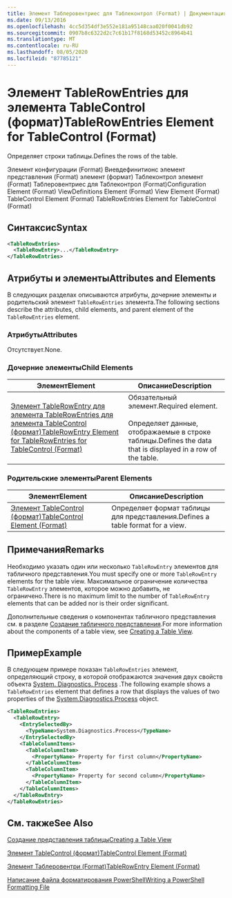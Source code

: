 ```yaml
---
title: Элемент Таблеровентриес для Таблеконтрол (Format) | Документация Майкрософт
ms.date: 09/13/2016
ms.openlocfilehash: 4cc5d354df3e552e181a95148caa020f0041db92
ms.sourcegitcommit: 0907b8c6322d2c7c61b17f8168d53452c8964b41
ms.translationtype: MT
ms.contentlocale: ru-RU
ms.lasthandoff: 08/05/2020
ms.locfileid: "87785121"
---
```

# <a name="tablerowentries-element-for-tablecontrol-format"></a><span data-ttu-id="82516-102">Элемент TableRowEntries для элемента TableControl (формат)</span><span class="sxs-lookup"><span data-stu-id="82516-102">TableRowEntries Element for TableControl (Format)</span></span>

<span data-ttu-id="82516-103">Определяет строки таблицы.</span><span class="sxs-lookup"><span data-stu-id="82516-103">Defines the rows of the table.</span></span>

<span data-ttu-id="82516-104">Элемент конфигурации (Format) Виевдефинитионс элемент представления (Format) элемент (формат) Таблеконтрол элемент (Format) Таблеровентриес для Таблеконтрол (Format)</span><span class="sxs-lookup"><span data-stu-id="82516-104">Configuration Element (Format) ViewDefinitions Element (Format) View Element (Format) TableControl Element (Format) TableRowEntries Element for TableControl (Format)</span></span>

## <a name="syntax"></a><span data-ttu-id="82516-105">Синтаксис</span><span class="sxs-lookup"><span data-stu-id="82516-105">Syntax</span></span>

```xml
<TableRowEntries>
  <TableRowEntry>...</TableRowEntry>
</TableRowEntries>
```

## <a name="attributes-and-elements"></a><span data-ttu-id="82516-106">Атрибуты и элементы</span><span class="sxs-lookup"><span data-stu-id="82516-106">Attributes and Elements</span></span>

<span data-ttu-id="82516-107">В следующих разделах описываются атрибуты, дочерние элементы и родительский элемент `TableRowEntries` элемента.</span><span class="sxs-lookup"><span data-stu-id="82516-107">The following sections describe the attributes, child elements, and parent element of the `TableRowEntries` element.</span></span>

### <a name="attributes"></a><span data-ttu-id="82516-108">Атрибуты</span><span class="sxs-lookup"><span data-stu-id="82516-108">Attributes</span></span>

<span data-ttu-id="82516-109">Отсутствует.</span><span class="sxs-lookup"><span data-stu-id="82516-109">None.</span></span>

### <a name="child-elements"></a><span data-ttu-id="82516-110">Дочерние элементы</span><span class="sxs-lookup"><span data-stu-id="82516-110">Child Elements</span></span>

|<span data-ttu-id="82516-111">Элемент</span><span class="sxs-lookup"><span data-stu-id="82516-111">Element</span></span>|<span data-ttu-id="82516-112">Описание</span><span class="sxs-lookup"><span data-stu-id="82516-112">Description</span></span>|
|-------------|-----------------|
|[<span data-ttu-id="82516-113">Элемент TableRowEntry для элемента TableRowEntries для элемента TableControl (формат)</span><span class="sxs-lookup"><span data-stu-id="82516-113">TableRowEntry Element for TableRowEntries for TableControl (Format)</span></span>](./tablerowentry-element-for-tablerowentries-for-tablecontrol-format.md)|<span data-ttu-id="82516-114">Обязательный элемент.</span><span class="sxs-lookup"><span data-stu-id="82516-114">Required element.</span></span><br /><br /> <span data-ttu-id="82516-115">Определяет данные, отображаемые в строке таблицы.</span><span class="sxs-lookup"><span data-stu-id="82516-115">Defines the data that is displayed in a row of the table.</span></span>|

### <a name="parent-elements"></a><span data-ttu-id="82516-116">Родительские элементы</span><span class="sxs-lookup"><span data-stu-id="82516-116">Parent Elements</span></span>

|<span data-ttu-id="82516-117">Элемент</span><span class="sxs-lookup"><span data-stu-id="82516-117">Element</span></span>|<span data-ttu-id="82516-118">Описание</span><span class="sxs-lookup"><span data-stu-id="82516-118">Description</span></span>|
|-------------|-----------------|
|[<span data-ttu-id="82516-119">Элемент TableControl (формат)</span><span class="sxs-lookup"><span data-stu-id="82516-119">TableControl Element (Format)</span></span>](./tablecontrol-element-format.md)|<span data-ttu-id="82516-120">Определяет формат таблицы для представления.</span><span class="sxs-lookup"><span data-stu-id="82516-120">Defines a table format for a view.</span></span>|

## <a name="remarks"></a><span data-ttu-id="82516-121">Примечания</span><span class="sxs-lookup"><span data-stu-id="82516-121">Remarks</span></span>

<span data-ttu-id="82516-122">Необходимо указать один или несколько `TableRowEntry` элементов для табличного представления.</span><span class="sxs-lookup"><span data-stu-id="82516-122">You must specify one or more `TableRowEntry` elements for the table view.</span></span> <span data-ttu-id="82516-123">Максимальное ограничение количества `TableRowEntry` элементов, которое можно добавить, не ограничено.</span><span class="sxs-lookup"><span data-stu-id="82516-123">There is no maximum limit to the number of `TableRowEntry` elements that can be added nor is their order significant.</span></span>

<span data-ttu-id="82516-124">Дополнительные сведения о компонентах табличного представления см. в разделе [Создание табличного представления](./creating-a-table-view.md).</span><span class="sxs-lookup"><span data-stu-id="82516-124">For more information about the components of a table view, see [Creating a Table View](./creating-a-table-view.md).</span></span>

## <a name="example"></a><span data-ttu-id="82516-125">Пример</span><span class="sxs-lookup"><span data-stu-id="82516-125">Example</span></span>

<span data-ttu-id="82516-126">В следующем примере показан `TableRowEntries` элемент, определяющий строку, в которой отображаются значения двух свойств объекта [System. Diagnostics. Process](/dotnet/api/System.Diagnostics.Process) .</span><span class="sxs-lookup"><span data-stu-id="82516-126">The following example shows a `TableRowEntries` element that defines a row that displays the values of two properties of the [System.Diagnostics.Process](/dotnet/api/System.Diagnostics.Process) object.</span></span>

```xml
<TableRowEntries>
  <TableRowEntry>
    <EntrySelectedBy>
      <TypeName>System.Diagnostics.Process</TypeName>
    </EntrySelectedBy>
    <TableColumnItems>
      <TableColumnItem>
        <PropertyName> Property for first column</PropertyName>
      </TableColumnItem>
      <TableColumnItem>
        <PropertyName> Property for second column</PropertyName>
      </TableColumnItem>
    </TableColumnItems>
  </TableRowEntry>
</TableRowEntries>

```

## <a name="see-also"></a><span data-ttu-id="82516-127">См. также</span><span class="sxs-lookup"><span data-stu-id="82516-127">See Also</span></span>

[<span data-ttu-id="82516-128">Создание представления таблицы</span><span class="sxs-lookup"><span data-stu-id="82516-128">Creating a Table View</span></span>](./creating-a-table-view.md)

[<span data-ttu-id="82516-129">Элемент TableControl (формат)</span><span class="sxs-lookup"><span data-stu-id="82516-129">TableControl Element (Format)</span></span>](./tablecontrol-element-format.md)

[<span data-ttu-id="82516-130">Элемент Таблеровентри (Format)</span><span class="sxs-lookup"><span data-stu-id="82516-130">TableRowEntry Element (Format)</span></span>](./tablerowentry-element-for-tablerowentries-for-tablecontrol-format.md)

[<span data-ttu-id="82516-131">Написание файла форматирования PowerShell</span><span class="sxs-lookup"><span data-stu-id="82516-131">Writing a PowerShell Formatting File</span></span>](./writing-a-powershell-formatting-file.md)
